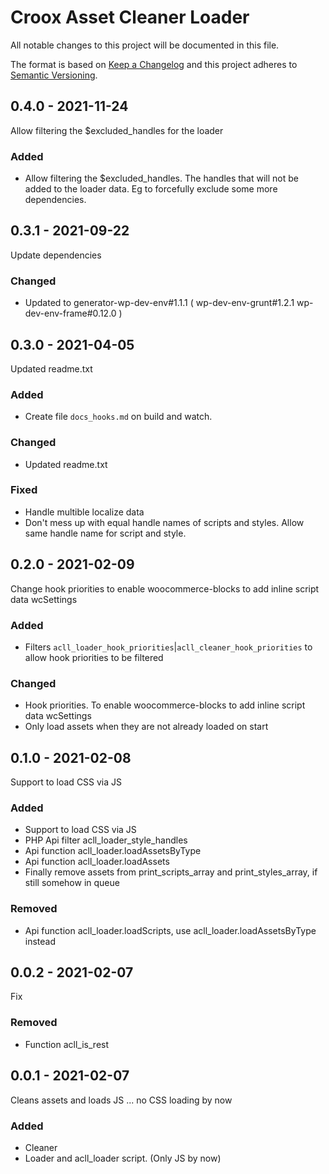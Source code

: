 # Croox Asset Cleaner Loader

All notable changes to this project will be documented in this file.

The format is based on [Keep a Changelog](http://keepachangelog.com/)
and this project adheres to [Semantic Versioning](http://semver.org/).

## 0.4.0 - 2021-11-24
Allow filtering the $excluded_handles for the loader

### Added
- Allow filtering the $excluded_handles. The handles that will not be added to the loader data. Eg to forcefully exclude some more dependencies.

## 0.3.1 - 2021-09-22
Update dependencies

### Changed
- Updated to generator-wp-dev-env#1.1.1 ( wp-dev-env-grunt#1.2.1 wp-dev-env-frame#0.12.0 )

## 0.3.0 - 2021-04-05
Updated readme.txt

### Added
- Create file `docs_hooks.md` on build and watch.

### Changed
- Updated readme.txt

### Fixed
- Handle multible localize data
- Don't mess up with equal handle names of scripts and styles. Allow same handle name for script and style.

## 0.2.0 - 2021-02-09
Change hook priorities to enable woocommerce-blocks to add inline script data wcSettings

### Added
- Filters `acll_loader_hook_priorities`|`acll_cleaner_hook_priorities` to allow hook priorities to be filtered

### Changed
- Hook priorities. To enable woocommerce-blocks to add inline script data wcSettings
- Only load assets when they are not already loaded on start

## 0.1.0 - 2021-02-08
Support to load CSS via JS

### Added
- Support to load CSS via JS
- PHP Api filter acll_loader_style_handles
- Api function acll_loader.loadAssetsByType
- Api function acll_loader.loadAssets
- Finally remove assets from print_scripts_array and print_styles_array, if still somehow in queue

### Removed
- Api function acll_loader.loadScripts, use acll_loader.loadAssetsByType instead

## 0.0.2 - 2021-02-07
Fix

### Removed
- Function acll_is_rest

## 0.0.1 - 2021-02-07
Cleans assets and loads JS ... no CSS loading by now

### Added
- Cleaner
- Loader and acll_loader script. (Only JS by now)
